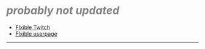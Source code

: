 <!-- #######  Flxible Skins #########-->
<h1 style="color: #5e9ca0;"><span style="color: #808080;"><em>probably not updated</em></span></h1>
<ul>
<li><a href="https://www.twitch.tv/flxible">Flxible Twitch</a></li>
<li><a href="https://osu.ppy.sh/users/13158417">Flxible userpage</a></li>
</ul>
<hr />
<p><strong>&nbsp;</strong></p>
